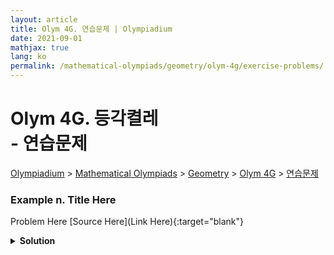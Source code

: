```yaml
---
layout: article
title: Olym 4G. 연습문제 | Olympiadium
date: 2021-09-01
mathjax: true
lang: ko
permalink: /mathematical-olympiads/geometry/olym-4g/exercise-problems/
---
```

# Olym 4G. 등각켤레 <br> <ssup> - 연습문제</ssup>

<a href="{{ site.homeurl }}">Olympiadium</a> > <a href="{{ site.homeurl }}mathematical-olympiads/">Mathematical Olympiads</a> > <a href="{{ site.homeurl }}mathematical-olympiads/geometry/">Geometry</a> > <a href="{{ site.homeurl }}mathematical-olympiads/geometry/olym-4g/">Olym 4G</a> > <a href="{{ site.homeurl }}mathematical-olympiads/geometry/olym-4g/exercise-problems/">연습문제</a>

### Example n. Title Here
<skyblueboard> Problem Here </skyblueboard>
[Source Here](Link Here){:target="blank"}
<pinkborder><details>
<summary><b>Solution</b></summary>
Solution Here. 
</details></pinkborder>

